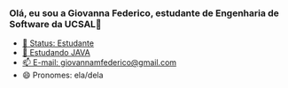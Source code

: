 ### Olá, eu sou a Giovanna Federico, estudante de Engenharia de Software da UCSAL👋


<div>
<a href="https://github.com/giih06"/>
<div/>

- 🔭 Status: Estudante
- 🌱 Estudando JAVA
- 📫 E-mail: giovannamfederico@gmail.com
- 😄 Pronomes: ela/dela
